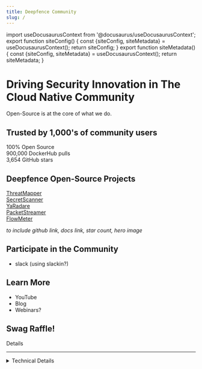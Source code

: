 ```yaml
---
title: Deepfence Community
slug: /
---
```




import useDocusaurusContext from '@docusaurus/useDocusaurusContext';
export function siteConfig() {
  const {siteConfig, siteMetadata} = useDocusaurusContext();
  return siteConfig;
}
export function siteMetadata() {
  const {siteConfig, siteMetadata} = useDocusaurusContext();
  return siteMetadata;
}


# Driving Security Innovation in The Cloud Native Community

Open-Source is at the core of what we do.

## Trusted by 1,000's of community users

<p align="center">
<div class="deepfence-button">
	100% Open Source
</div>
<div class="deepfence-button">
  900,000 DockerHub pulls
</div>
<div class="deepfence-button">
  3,654 GitHub stars
</div>
</p>

## Deepfence Open-Source Projects

<p align="center">
<a href="/threatmapper"><div class="deepfence-button">
  ThreatMapper
</div></a>
<a href="/secretscanner"><div class="deepfence-button">
  SecretScanner
</div></a>
<a href="yaradare"><div class="deepfence-button">
  YaRadare
</div></a>
<a href="/packetstreamer"><div class="deepfence-button">
  PacketStreamer
</div></a>
<a href="/flowmeter"><div class="deepfence-button">
  FlowMeter
</div></a>
</p>

*to include github link, docs link, star count, hero image*

## Participate in the Community

 * slack (using slackin?)

## Learn More

 * YouTube
 * Blog
 * Webinars?

## Swag Raffle!

Details



<hr/>

<details>
	<summary>Technical Details</summary>

<details>
	<summary><b>Site Config.</b>  Site config comes from <code>docusaurus.config.js</code></summary>
	<pre>{JSON.stringify( siteConfig(), null, 2 )}</pre>
</details>


<details>
  <summary><b>Site MetaData.</b>  Site metadata comes from docusaurus install</summary>
  <pre>{JSON.stringify(siteMetadata(), null, 2) }</pre>
</details>

</details>